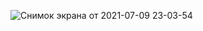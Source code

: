 ![Снимок экрана от 2021-07-09 23-03-54](https://user-images.githubusercontent.com/81465846/125134003-544ca400-e10f-11eb-87dc-cbc0d258e632.png)

